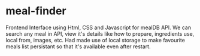 # meal-finder
Frontend Interface using Html, CSS and Javascript for mealDB API. We can search any meal in API, view it's details like how to prepare, ingredients use, local from, images, etc. Had made use of local storage to make favourite meals list persistant so that it's available even after restart.